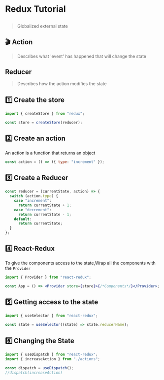 # Redux Tutorial

##

> Globalized external state

## 🎬 Action

> Describes what 'event' has happened that will change the state

## Reducer

> Describes how the action modifies the state

## 1️⃣ Create the store

```jsx
import { createStore } from "redux";

const store = createStore(reducer);
```

## 2️⃣ Create an action

An action is a function that returns an object

```jsx
const action = () => ({ type: "increment" });
```

## 3️⃣ Create a Reducer

```jsx
const reducer = (currentState, action) => {
  switch (action.type) {
    case "increment":
      return currentState + 1;
    case "decrement":
      return currentState - 1;
    default:
      return currentState;
  }
};
```

## 4️⃣ React-Redux

To give the components access to the state,Wrap all the components with the `Provider`

```jsx
import { Provider } from "react-redux";

const App = () => <Provider store={store}>{/*Components*/}</Provider>;
```

## 5️⃣ Getting access to the state

```jsx
import { useSelector } from "react-redux";

const state = useSelector((state) => state.reducerName);
```

## 6️⃣ Changing the State

```jsx
import { useDispatch } from "react-redux";
import { increaseAction } from "./actions";

const dispatch = useDispatch();
//dispatch(increaseAction)
```
